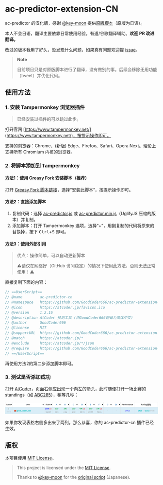 # ac-predictor-extension-CN

ac-predictor 的汉化版，感谢 [@key-moon](https://github.com/key-moon) 提供[原版脚本](https://github.com/key-moon/ac-predictor/tree/master/ac-predictor-extension)（原版为日语）。

本人不会日语，翻译主要依靠日常使用经验，有道/谷歌翻译辅助。**欢迎 PR 改进翻译。**

改过的版本我用了好久，没发现什么问题，如果真有问题欢迎提 [issue](https://github.com/GoodCoder666/ac-predictor-extension-CN/issues)。

> **Note**
>
> 目前项目只是对原版脚本进行了翻译，没有做别的事。后续会移除无用功能（tweet）并优化代码。

## 使用方法

### 1. 安装 Tampermonkey 浏览器插件

> 已经安装过插件的可以跳过此步。

打开官网 [https://www.tampermonkey.net/](https://www.tampermonkey.net/)，按提示操作即可。

支持的浏览器：Chrome、(新版) Edge、Firefox、Safari、Opera Next。理论上支持所有 Chromium 内核的浏览器。

### 2. 将脚本添加到 Tampermonkey

#### 方法1：使用 Greasy Fork 安装脚本（推荐）

打开 [Greasy Fork 脚本链接](https://greasyfork.org/zh-CN/scripts/458528-ac-predictor-cn)，选择“安装此脚本”，按提示操作即可。

#### 方法2：直接添加脚本

1. 复制代码：选择 [ac-predictor.js](./ac-predictor.js) 或 [ac-predictor.min.js](./ac-predictor.min.js)（UglifyJS 压缩的版本）并复制。
2. 添加脚本：打开 Tampermonkey 选项，选择“+”，用刚复制的代码将原来的替换掉，按下 <kbd>Ctrl</kbd>+<kbd>S</kbd> 即可。

#### 方法3：使用外部引用

> 优点：操作简单，可以自动更新脚本
>
> ⚠️请仅在网络好（GitHub 访问稳定）的情况下使用此方法，否则无法正常使用！⚠️

直接复制下面的内容：

```javascript
// ==UserScript==
// @name        ac-predictor-cn
// @namespace   https://github.com/GoodCoder666/ac-predictor-extension-CN
// @icon        https://atcoder.jp/favicon.ico
// @version     1.2.16
// @description AtCoder 预测工具 (由GoodCoder666翻译为简体中文)
// @author      GoodCoder666
// @license     MIT
// @supportURL  https://github.com/GoodCoder666/ac-predictor-extension-CN/issues
// @match       https://atcoder.jp/*
// @exclude     https://atcoder.jp/*/json
// @require     https://github.com/GoodCoder666/ac-predictor-extension-CN/raw/main/ac-predictor.min.js
// ==/UserScript==
```

再使用方法2的第二步添加脚本即可。

### 3. 测试是否添加成功

打开 [AtCoder](https://atcoder.jp/)，页面右侧应出现一个向左的箭头，此时随便打开一场比赛的 standings（如 [ABC285](https://atcoder.jp/contests/abc285/standings)），稍等几秒：

![standings-prediction](screenshots/standings-predict.png)

如果你发现表格右侧多出来了两列，那么恭喜，你的 ac-predictor-cn 插件已经生效。

## 版权

本项目使用 [MIT License](./LICENSE)。

> This project is licensed under the [MIT License](./LICENSE).
>
> Thanks to [@key-moon](https://github.com/key-moon) for the [original script](https://github.com/key-moon/ac-predictor/tree/master/ac-predictor-extension) (Japanese).
